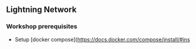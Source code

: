 ## Lightning Network

### Workshop prerequisites

* Setup [docker compose](https://docs.docker.com/compose/install/#ins